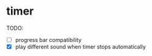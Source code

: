# timer

TODO:

- [ ] progress bar compatibility
- [x] play different sound when timer stops automatically